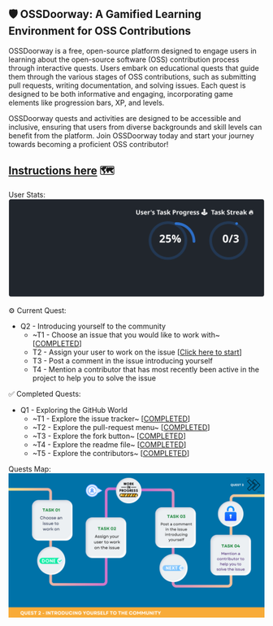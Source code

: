 ## 🛡️ OSSDoorway: A Gamified Learning Environment for OSS Contributions

OSSDoorway is a free, open-source platform designed to engage users in learning about the open-source software (OSS) contribution process through interactive quests. Users embark on educational quests that guide them through the various stages of OSS contributions, such as submitting pull requests, writing documentation, and solving issues. Each quest is designed to be both informative and engaging, incorporating game elements like progression bars, XP, and levels.

OSSDoorway quests and activities are designed to be accessible and inclusive, ensuring that users from diverse backgrounds and skill levels can benefit from the platform. Join OSSDoorway today and start your journey towards becoming a proficient OSS contributor!

**[Instructions here](https://github.com/caiton1/OSS-Doorway/blob/main/instructions.md)** 🗺️
---

User Stats:<br>
  ![User Draft Stats](/userCards/draft-1724796902197.svg?)

⚙️ Current Quest: 
  - Q2 - Introducing yourself to the community
    -  ~T1 - Choose an issue that you would like to work with~ [[COMPLETED](https://github.com/NAU-OSS/italo-07-test/issues/8)]
    - T2 - Assign your user to work on the issue [[Click here to start](https://github.com/NAU-OSS/italo-07-test/issues/9)]
    - T3 - Post a comment in the issue introducing yourself
    - T4 - Mention a contributor that has most recently been active in the project to help you to solve the issue

✅ Completed Quests: 
  - Q1 - Exploring the GitHub World
    - ~T1 - Explore the issue tracker~ [[COMPLETED](https://github.com/NAU-OSS/italo-07-test/issues/3)]
    - ~T2 - Explore the pull-request menu~ [[COMPLETED](https://github.com/NAU-OSS/italo-07-test/issues/4)]
    - ~T3 - Explore the fork button~ [[COMPLETED](https://github.com/NAU-OSS/italo-07-test/issues/5)]
    - ~T4 - Explore the readme file~ [[COMPLETED](https://github.com/NAU-OSS/italo-07-test/issues/6)]
    - ~T5 - Explore the contributors~ [[COMPLETED](https://github.com/NAU-OSS/italo-07-test/issues/7)]

Quests Map:
![Quest Map](https://github.com/RESHAPELab/OSS-Doorway/blob/main/map/Q2T2.png)